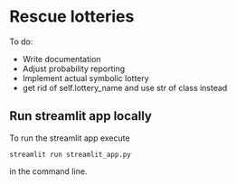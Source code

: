 # Rescue lotteries

To do:
 - Write documentation
 - Adjust probability reporting
 - Implement actual symbolic lottery
 - get rid of self.lottery_name and use str of class instead

## Run streamlit app locally

To run the streamlit app execute

    streamlit run streamlit_app.py

in the command line.